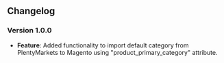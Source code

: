 ## Changelog

### Version 1.0.0
- **Feature**: Added functionality to import default category from PlentyMarkets to Magento using "product_primary_category" attribute.
